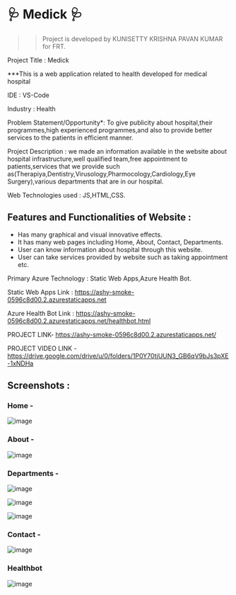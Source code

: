 # 🩺 Medick 🩺
>>Project is developed by KUNISETTY KRISHNA PAVAN KUMAR for FRT.

Project Title : Medick

***This is a web application related to health developed for medical hospital

IDE : VS-Code

Industry : Health

Problem Statement/Opportunity*: To give publicity about hospital,their programmes,high experienced programmes,and also to provide better services to the patients                                    in efficient manner.

Project Description : we made an information available in the website about hospital infrastructure,well qualified team,free appointment to patients,services that                         we provide such as(Therapiya,Dentistry,Virusology,Pharmocology,Cardiology,Eye Surgery),various departments that are in our hospital.

Web Technologies used : JS,HTML,CSS.

## Features and Functionalities of Website :

- Has many graphical and visual innovative effects.
- It has many web pages including Home, About, Contact, Departments.
- User can know information about hospital through this website.
- User can take services provided by website such as taking appointment etc.

Primary Azure Technology : Static Web Apps,Azure Health Bot.

Static Web Apps Link : https://ashy-smoke-0596c8d00.2.azurestaticapps.net

Azure Health Bot Link : https://ashy-smoke-0596c8d00.2.azurestaticapps.net/healthbot.html

PROJECT LINK- https://ashy-smoke-0596c8d00.2.azurestaticapps.net/

PROJECT VIDEO LINK - https://drive.google.com/drive/u/0/folders/1P0Y70tjUUN3_GB6qV9bJs3pXE-1xNDHa
## Screenshots :

### Home -

![image](https://user-images.githubusercontent.com/118153235/209918370-9a0ff43f-c085-4972-b2f6-8278236815a3.png)
### About -

![image](https://user-images.githubusercontent.com/118153235/209918448-e6ecea0c-b935-478d-a9c0-028de3b1811a.png)

### Departments -

![image](https://user-images.githubusercontent.com/118153235/209918498-d7d7b202-82bd-41a7-99a8-f4b622ba6d79.png)

![image](https://user-images.githubusercontent.com/118153235/209918662-dfcb0c0b-3f76-472d-b466-c5fc32987ea7.png)

![image](https://user-images.githubusercontent.com/118153235/209918683-f925e5bd-a9ef-41d4-9a4e-e2e7ff0b67a8.png)


### Contact -

![image](https://user-images.githubusercontent.com/118153235/209918536-a4b6c51e-8e81-4762-bede-a440b70090a9.png)

### Healthbot

![image](https://user-images.githubusercontent.com/118153235/209918607-05f2a9c1-2893-4d2f-b8c6-a8fc3bdf21b8.png)

